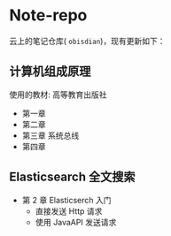 # Note-repo

云上的笔记仓库( `obisdian`)，现有更新如下：

## 计算机组成原理
使用的教材:     高等教育出版社
- 第一章  
- 第二章  
- 第三章 系统总线
- 第四章 

## Elasticsearch 全文搜索
- 第 2 章 Elasticserch 入门
	- 直接发送 Http 请求
	- 使用 JavaAPI 发送请求 